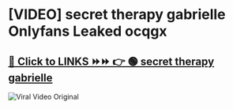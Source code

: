 
 # [VIDEO] secret therapy gabrielle Onlyfans Leaked ocqgx

## <h2><a href="https://clipsfans.com/secret_therapy_gabrielle&ref=git">🔗 Click to LINKS ⏩⏩ 👉 🟢 secret therapy gabrielle </a></h2>

<a href="https://clipsfans.com/secret_therapy_gabrielle&ref=git" rel="nofollow" data-target="animated-image.originalLink"><img src="https://i.ibb.co.com/xMMVF88/686577567.gif" alt="Viral Video Original" style="max-width: 100%; display: inline-block;" data-target="animated-image.originalImage"></a>

